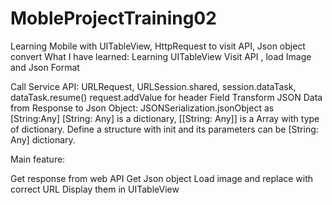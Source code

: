 # MobleProjectTraining02
Learning Mobile with UITableView, HttpRequest to visit API, Json object convert
What I have learned:
Learning UITableView Visit API , load Image and Json Format 

Call Service API: URLRequest, URLSession.shared, session.dataTask, dataTask.resume() request.addValue for header Field
Transform JSON Data from Response to Json Object: JSONSerialization.jsonObject as [String:Any]
[String: Any] is a dictionary, [[String: Any]] is a Array with type of dictionary.
Define a structure with init and its parameters can be [String: Any] dictionary.

Main feature:

Get response from web API
Get Json object
Load image and replace with correct URL
Display them in UITableView
